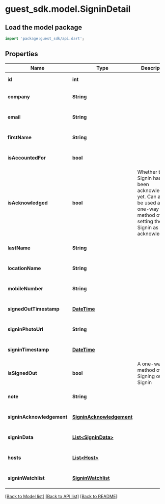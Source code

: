 # guest_sdk.model.SigninDetail

## Load the model package
```dart
import 'package:guest_sdk/api.dart';
```

## Properties
Name | Type | Description | Notes
------------ | ------------- | ------------- | -------------
**id** | **int** |  | [default to null]
**company** | **String** |  | [optional] [default to null]
**email** | **String** |  | [optional] [default to null]
**firstName** | **String** |  | [optional] [default to null]
**isAccountedFor** | **bool** |  | [optional] [default to null]
**isAcknowledged** | **bool** | Whether this Signin has been acknowledged yet. Can also be used as a one-way method of setting the Signin as acknowledged. | [optional] [default to null]
**lastName** | **String** |  | [optional] [default to null]
**locationName** | **String** |  | [optional] [default to null]
**mobileNumber** | **String** |  | [optional] [default to null]
**signedOutTimestamp** | [**DateTime**](DateTime.md) |  | [optional] [default to null]
**signinPhotoUrl** | **String** |  | [optional] [default to null]
**signinTimestamp** | [**DateTime**](DateTime.md) |  | [optional] [default to null]
**isSignedOut** | **bool** | A one-way method of Signing out a Signin | [optional] [default to null]
**note** | **String** |  | [optional] [default to null]
**signinAcknowledgement** | [**SigninAcknowledgement**](SigninAcknowledgement.md) |  | [optional] [default to null]
**signinData** | [**List&lt;SigninData&gt;**](SigninData.md) |  | [optional] [default to []]
**hosts** | [**List&lt;Host&gt;**](Host.md) |  | [optional] [default to []]
**signinWatchlist** | [**SigninWatchlist**](SigninWatchlist.md) |  | [optional] [default to null]

[[Back to Model list]](../README.md#documentation-for-models) [[Back to API list]](../README.md#documentation-for-api-endpoints) [[Back to README]](../README.md)


